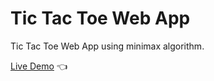 # Tic Tac Toe Web App

Tic Tac Toe Web App using minimax algorithm. 

[Live Demo](https://www.tic-tac-toe-anas.netlify.app) :point_left:
